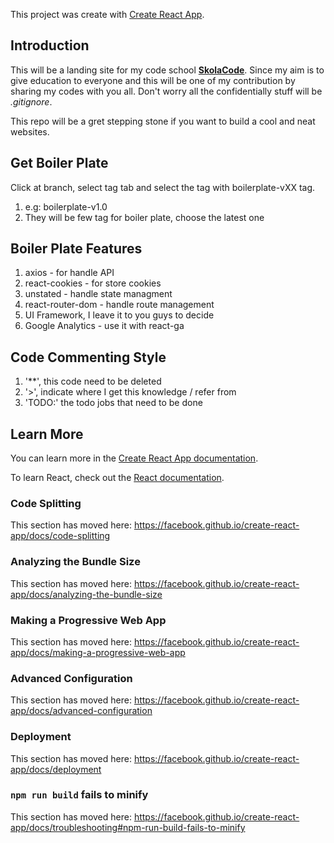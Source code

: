 This project was create with [Create React App](https://github.com/facebook/create-react-app).

## Introduction

This will be a landing site for my code school [**SkolaCode**](skolacode.com). Since my aim is to give education to everyone and this will be one of my contribution by sharing my codes with you all. Don't worry all the confidentially stuff will be *.gitignore*. 

This repo will be a gret stepping stone if you want to build a cool and neat websites. 

## Get Boiler Plate

Click at branch, select tag tab and select the tag with boilerplate-vXX tag.
1. e.g: boilerplate-v1.0
2. They will be few tag for boiler plate, choose the latest one

## Boiler Plate Features

1. axios - for handle API
2. react-cookies - for store cookies
3. unstated - handle state managment
4. react-router-dom - handle route management
5. UI Framework, I leave it to you guys to decide
6. Google Analytics - use it with react-ga

## Code Commenting Style

1. '**', this code need to be deleted
2. '>', indicate where I get this knowledge / refer from
3. 'TODO:' the todo jobs that need to be done

## Learn More

You can learn more in the [Create React App documentation](https://facebook.github.io/create-react-app/docs/getting-started).

To learn React, check out the [React documentation](https://reactjs.org/).

### Code Splitting

This section has moved here: https://facebook.github.io/create-react-app/docs/code-splitting

### Analyzing the Bundle Size

This section has moved here: https://facebook.github.io/create-react-app/docs/analyzing-the-bundle-size

### Making a Progressive Web App

This section has moved here: https://facebook.github.io/create-react-app/docs/making-a-progressive-web-app

### Advanced Configuration

This section has moved here: https://facebook.github.io/create-react-app/docs/advanced-configuration

### Deployment

This section has moved here: https://facebook.github.io/create-react-app/docs/deployment

### `npm run build` fails to minify

This section has moved here: https://facebook.github.io/create-react-app/docs/troubleshooting#npm-run-build-fails-to-minify
